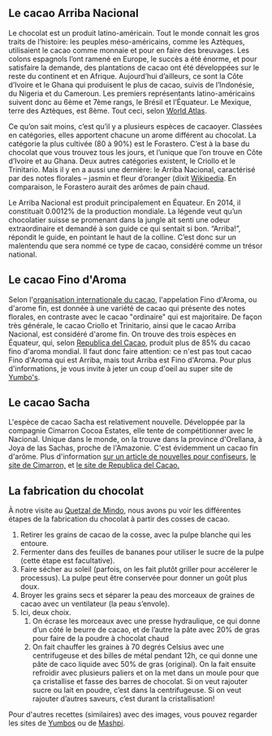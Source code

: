 ## Le cacao Arriba Nacional

Le chocolat est un produit latino-américain. Tout le monde connait les gros traits de l’histoire: les peuples méso-américains, comme les Aztèques, utilisaient le cacao comme monnaie et pour en faire des breuvages. Les colons espagnols l’ont ramené en Europe, le succès a été énorme, et pour satisfaire la demande, des plantations de cacao ont été développées sur le reste du continent et en Afrique.
Aujourd’hui d’ailleurs, ce sont la Côte d’Ivoire et le Ghana qui produisent le plus de cacao, suivis de l’Indonésie, du Nigeria et du Cameroun. Les premiers représentants latino-américains suivent donc au 6ème et 7ème rangs, le Brésil et l’Équateur. Le Mexique, terre des Aztèques, est 8ème. Tout ceci, selon [World Atlas](https://www.worldatlas.com/articles/top-10-cocoa-producing-countries.html).

Ce qu’on sait moins, c’est qu’il y a plusieurs espèces de cacaoyer. Classées en catégories, elles apportent chacune un arome différent au chocolat. La catégorie la plus cultivée (80 à 90%) est le Forastero. C’est à la base du chocolat que vous trouvez tous les jours, et l’unique que l’on trouve en Côte d’Ivoire et au Ghana. Deux autres catégories existent, le Criollo et le Trinitario. Mais il y en a aussi une dernière: le Arriba Nacional, caractérisé par des notes florales – jasmin et fleur d’oranger (dixit [Wikipedia](https://fr.wikipedia.org/wiki/Nacional_(cacao)). En comparaison, le Forastero aurait des arômes de pain chaud. 

Le Arriba Nacional est produit principalement en Équateur. En 2014, il constituait 0.0012% de la production mondiale. La légende veut qu’un chocolatier suisse se promenant dans la jungle ait senti une odeur extraordinaire et demandé à son guide ce qui sentait si bon. “Arriba!”, répondit le guide, en pointant le haut de la colline. C’est donc sur un malentendu que sera nommé ce type de cacao, considéré comme un trésor national.


## Le cacao Fino d'Aroma

Selon l'[organisation internationale du cacao](https://www.icco.org/fine-or-flavor-cocoa/), l'appelation Fino d'Aroma, ou d'arome fin, est donnée à une variété de cacao qui présente des notes florales, en contraste avec le cacao "ordinaire" qui est majoritaire. De façon très générale, le cacao Criollo et Trinitario, ainsi que le cacao Arriba Nacional, est considéré d'arome fin. On trouve des trois espèces en Équateur, qui, selon [Republica del Cacao](https://republicadelcacao.com/es/pages/history), produit plus de 85% du cacao fino d'aroma mondial. Il faut donc faire attention: ce n'est pas tout cacao Fino d'Aroma qui est Arriba, mais tout Arriba est Fino d'Aroma. Pour plus d'informations, je vous invite à jeter un coup d'oeil au super site de [Yumbo's](http://yumboschocolate.com/cacao-fin-aromatique/).

## Le cacao Sacha

L'espèce de cacao Sacha est relativement nouvelle. Développée par la compagnie Cimarron Cocoa Estates, elle tente de compétitionner avec le Nacional. Unique dans le monde, on la trouve dans la province d'Orellana, à Joya de las Sachas, proche de l'Amazonie. C'est évidemment un cacao fin d'arôme. Plus d'information [sur un article de nouvelles pour confiseurs](https://www.confectionerynews.com/Article/2016/08/29/Sacha-Gold-Ecuador-s-next-top-fine-flavor-cocoa-Cimarron-Estates), [le site de Cimarron,](http://sachagold.com/index.php/english/our-company) et [le site de Republica del Cacao.](https://republicadelcacao.com/blogs/news/la-joya-de-los-sachas-ecuador-projects-that-nurture-our-essence)



## La fabrication du chocolat

À notre visite au [Quetzal de Mindo](http://www.elquetzaldemindo.com/), nous avons pu voir les différentes étapes de la fabrication du chocolat à partir des cosses de cacao.

1. Retirer les grains de cacao de la cosse, avec la pulpe blanche qui les entoure.
2. Fermenter dans des feuilles de bananes pour utiliser le sucre de la pulpe (cette étape est facultative).
3. Faire sécher au soleil (parfois, on les fait plutôt griller pour accélerer le processus). La pulpe peut être conservée pour donner un goût plus doux.
4. Broyer les grains secs et séparer la peau des morceaux de graines de cacao avec un ventilateur (la peau s’envole).
5. Ici, deux choix. 
	1. On écrase les morceaux avec une presse hydraulique, ce qui donne d’un côté le beurre de cacao, et de l’autre la pâte avec 20% de gras pour faire de la poudre à chocolat chaud 
	2. On fait chauffer les graines à 70 degrés Celsius avec une centrifugeuse et des billes de métal pendant 12h, ce qui donne une pâte de caco liquide avec 50% de gras (original). On la fait ensuite refroidir avec plusieurs paliers et on la met dans un moule pour que ça cristallise et fasse des barres de chocolat. Si on veut rajouter sucre ou lait en poudre, c’est dans la centrifugeuse. Si on veut rajouter d’autres saveurs, c’est durant la cristallisation!

Pour d'autres recettes (similaires) avec des images, vous pouvez regarder les sites de [Yumbos](http://yumboschocolate.com/transformation/) ou de [Mashpi](https://tienda.chocomashpi.com/taller-artesanal-pasos/). 